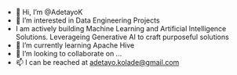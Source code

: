 - 👋 Hi, I’m @AdetayoK
- 👀 I’m interested in Data Engineering Projects
- I am actively building Machine Learning and Artificial Intelligence Solutions. Leverageing Generative AI to craft purposeful solutions 
- 🌱 I’m currently learning Apache Hive
- 💞️ I’m looking to collaborate on ...
- 📫 I can be reached at adetayo.kolade@gmail.com

<!---
AdetayoK/AdetayoK is a ✨ special ✨ repository because its `README.md` (this file) appears on your GitHub profile.
You can click the Preview link to take a look at your changes.
--->
